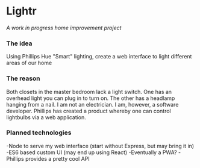 # Lightr
*A work in progress home improvement project*

### The idea
Using Phillips Hue "Smart" lighting, create a web interface to light different areas of our home

### The reason
Both closets in the master bedroom lack a light switch.  One has an overhead light you can plug in to turn on.  The other has a headlamp hanging from a nail.  I am not an electrician.  I am, however, a software developer.  Phillips has created a product whereby one can control lightbulbs via a web application.

### Planned technologies
-Node to serve my web interface (start without Express, but may bring it in)
-ES6 based custom UI (may end up using React)
-Eventually a PWA?
-Phillips provides a pretty cool API